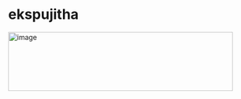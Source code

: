 # ekspujitha
<img width="456" height="120" alt="image" src="https://github.com/user-attachments/assets/ce5b2166-0b6b-4846-a0e8-52d22c17a29e" />
